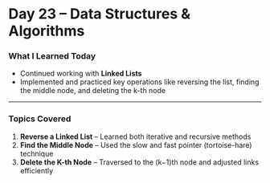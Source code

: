# Day 23 – Data Structures & Algorithms  

###  What I Learned Today  
- Continued working with **Linked Lists**  
- Implemented and practiced key operations like reversing the list, finding the middle node, and deleting the k-th node  

---

###  Topics Covered  
1. **Reverse a Linked List** – Learned both iterative and recursive methods  
2. **Find the Middle Node** – Used the slow and fast pointer (tortoise-hare) technique  
3. **Delete the K-th Node** – Traversed to the (k−1)th node and adjusted links efficiently  

